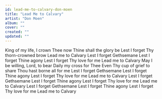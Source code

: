```yaml
---
id: lead-me-to-calvary-don-moen
title: "Lead Me to Calvary"
artist: "Don Moen"
album: ""
cover: ""
created: ""
updated: ""
---
```


King of my life, I crown Thee now
Thine shall the glory be
Lest I forget Thy thorn-crowned brow
Lead me to Calvary
Lest I forget Gethsemane
Lest I forget Thine agony
Lest I forget Thy love for me
Lead me to Calvary
May I be willing, Lord, to bear
Daily my cross for Thee
Even Thy cup of grief to share
Thou hast borne all for me
Lest I forget Gethsemane
Lest I forget Thine agony
Lest I forget Thy love for me
Lead me to Calvary
Lest I forget Gethsemane
Lest I forget Thine agony
Lest I forget Thy love for me
Lead me to Calvary
Lest I forget Gethsemane
Lest I forget Thine agony
Lest I forget Thy love for me
Lead me to Calvary
